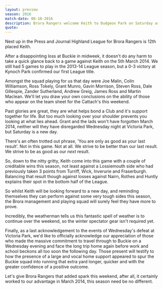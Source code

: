 ```yaml
---
layout: preview
season: 2016
match-date: 08-10-2016
description: Brora Rangers welcome Keith to Dudgeon Park on Saturday as we look to bounce back from an uncharacteristic defeat midweek.
quote:
---
```

Next up in the Press and Journal Highland League for Brora Rangers is 12th placed Keith.

After a disappointing loss at Buckie in midweek, it doesn't do any harm to take a quick glance back to a game against Keith on the 5th March 2014. We still had 5 games to play in the 2013-14 League season, but a 0-3 victory at Kynoch Park confirmed our first League title.

Amongst the squad playing for us that day were Joe Malin, Colin Williamson, Ross Tokely, Grant Munro, Gavin Morrison, Steven Ross, Dale Gillespie, Zander Sutherland, Andrew Greig, James Ross and Martin Maclean. We'll let you draw your own conclusions on the ability of those who appear on the team sheet for the Cattach's this weekend.

Past glories are great, they are what helps bond a Club and it's support together for life. But too much looking over your shoulder prevents you looking at what lies ahead. Grant and the lads won't have forgotten March 2014, neither will they have disregarded Wednesday night at Victoria Park, but Saturday is a new day.

There's an often trotted out phrase, 'You are only as good as your last result'. Not in this game. Not at all. We strive to be better than our last result. We strive to be as good as our *next* result.

So, down to the nitty gritty, Keith come into this game with a couple of creditable wins this season, not least against a Lossiemouth side who had previously taken 3 points from Turriff, Wick, Inverurie and Fraserburgh. Balancing that result though against losses against Nairn, Rothes and Huntly explains their spot in the bottom half of the League.

So whilst Keith will be looking forward to a new day, and reminding themselves they can perform against some very tough sides this season, the Brora management and playing squad will surely feel they have more to prove.

Incredibly, the weatherman tells us this fantastic spell of weather is to continue over the weekend, so the winter spectator gear isn't required yet.

Finally, as a last acknowledgement to the events of Wednesday's defeat at Victoria Park, we'd like to officially acknowledge our appreciation of those who made the massive commitment to travel through to Buckie on a Wednesday evening and face the long trip home again before work and school beckons all too soon the following day. Those present will testify to how the presence of a large and vocal home support appeared to spur the Buckie squad into running that extra yard longer, quicker and with the greater confidence of a positive outcome.

Let's give Brora Rangers that added spark this weekend, after all, it certainly worked to our advantage in March 2014, this season need be no different.
